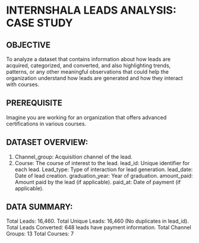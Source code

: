# INTERNSHALA LEADS ANALYSIS: CASE STUDY


## OBJECTIVE

To analyze a dataset that contains information about how leads are acquired, categorized, and converted, and also
highlighting trends, patterns, or any other meaningful observations that could help the organization understand
how leads are generated and how they interact with courses.

## PREREQUISITE

Imagine you are working for an organization that offers advanced certifications in various courses.

## DATASET OVERVIEW:
  1. Channel_group: Acquisition channel of the lead.
  2. Course: The course of interest to the lead.
  lead_id: Unique identifier for each lead.
  Lead_type: Type of interaction for lead generation.
  lead_date: Date of lead creation.
  graduation_year: Year of graduation.
  amount_paid: Amount paid by the lead (if applicable).
  paid_at: Date of payment (if applicable).

## DATA SUMMARY:
  Total Leads: 16,460.
  Total Unique Leads: 16,460 (No duplicates in lead_id).
  Total Leads Converted: 648 leads have payment information.
  Total Channel Groups: 13
  Total Courses: 7
